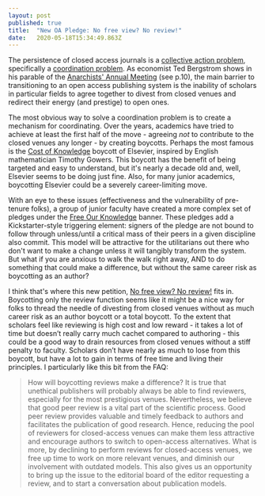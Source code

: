 ```yaml
---
layout: post 
published: true
title:  "New OA Pledge: No free view? No review!" 
date:   2020-05-18T15:34:49.863Z 
---
```


The persistence of closed access journals is a [collective action problem](https://en.wikipedia.org/wiki/Collective_action_problem), specifically a [coordination problem](https://www.oxfordreference.com/view/10.1093/oi/authority.20110803095637587). As economist Ted Bergstrom shows in his parable of the [Anarchists' Annual Meeting](https://www.aeaweb.org/articles?id=10.1257/jep.15.4.183) (see p.10), the main barrier to transitioning to an open access publishing system is the inability of scholars in particular fields to agree together to divest from closed venues and redirect their energy (and prestige) to open ones. 

The most obvious way to solve a coordination problem is to create a mechanism for coordinating. Over the years, academics have tried to achieve at least the first half of the move - agreeing *not* to contribute to the closed venues any longer - by creating boycotts. Perhaps the most famous is the [Cost of Knowledge](http://thecostofknowledge.com) boycott of Elsevier, inspired by English mathematician Timothy Gowers. This boycott has the benefit of being targeted and easy to understand, but it's nearly a decade old and, well, Elsevier seems to be doing just fine. Also, for many junior academics, boycotting Elsevier could be a severely career-limiting move.

With an eye to these issues (effectiveness and the vulnerability of pre-tenure folks), a group of junior faculty have created a more complex set of pledges under the [Free Our Knowledge](https://www.freeourknowledge.org) banner. These pledges add a Kickstarter-style triggering element: signers of the pledge are not bound to follow through unless/until a critical mass of their peers in a given discipline also commit. This model will be attractive for the utilitarians out there who don't want to make a change unless it will tangibly transform the system. But what if you are anxious to walk the walk right away, AND to do something that could make a difference, but without the same career risk as boycotting as an author?

I think that's where this new petition, [No free view? No review!](https://nofreeviewnoreview.org/faq) fits in. Boycotting only the review function seems like it might be a nice way for folks to thread the needle of divesting from closed venues without as much career risk as an author boycott or a total boycott. To the extent that scholars feel like reviewing is high cost and low reward - it takes a lot of time but doesn’t really carry much cachet compared to authoring - this could be a good way to drain resources from closed venues without a stiff penalty to faculty. Scholars don’t have nearly as much to lose from this boycott, but have a lot to gain in terms of free time and living their principles. I particularly like this bit from the FAQ: 

> How will boycotting reviews make a difference?
> It is true that unethical publishers will probably always be able to find reviewers, especially for the most prestigious venues. Nevertheless, we believe that good peer review is a vital part of the scientific process. Good peer review provides valuable and timely feedback to authors and facilitates the publication of good research. Hence, reducing the pool of reviewers for closed-access venues can make them less attractive and encourage authors to switch to open-access alternatives. What is more, by declining to perform reviews for closed-access venues, we free up time to work on more relevant venues, and diminish our involvement with outdated models. This also gives us an opportunity to bring up the issue to the editorial board of the editor requesting a review, and to start a conversation about publication models.
